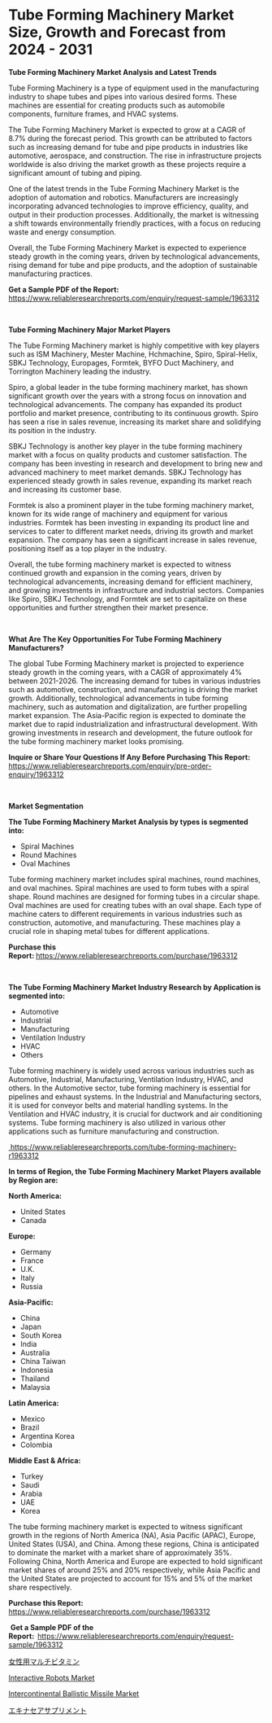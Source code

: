 <p><h1>Tube Forming Machinery Market Size, Growth and Forecast from 2024 - 2031</h1></p><p><strong>Tube Forming Machinery Market Analysis and Latest Trends</strong></p>
<p><p>Tube Forming Machinery is a type of equipment used in the manufacturing industry to shape tubes and pipes into various desired forms. These machines are essential for creating products such as automobile components, furniture frames, and HVAC systems.</p><p>The Tube Forming Machinery Market is expected to grow at a CAGR of 8.7% during the forecast period. This growth can be attributed to factors such as increasing demand for tube and pipe products in industries like automotive, aerospace, and construction. The rise in infrastructure projects worldwide is also driving the market growth as these projects require a significant amount of tubing and piping.</p><p>One of the latest trends in the Tube Forming Machinery Market is the adoption of automation and robotics. Manufacturers are increasingly incorporating advanced technologies to improve efficiency, quality, and output in their production processes. Additionally, the market is witnessing a shift towards environmentally friendly practices, with a focus on reducing waste and energy consumption.</p><p>Overall, the Tube Forming Machinery Market is expected to experience steady growth in the coming years, driven by technological advancements, rising demand for tube and pipe products, and the adoption of sustainable manufacturing practices.</p></p>
<p><strong>Get a Sample PDF of the Report:&nbsp;</strong> <a href="https://www.reliableresearchreports.com/enquiry/request-sample/1963312">https://www.reliableresearchreports.com/enquiry/request-sample/1963312</a></p>
<p>&nbsp;</p>
<p><strong>Tube Forming Machinery Major Market Players</strong></p>
<p><p>The Tube Forming Machinery market is highly competitive with key players such as ISM Machinery, Mester Machine, Hchmachine, Spiro, Spiral-Helix, SBKJ Technology, Europages, Formtek, BYFO Duct Machinery, and Torrington Machinery leading the industry. </p><p>Spiro, a global leader in the tube forming machinery market, has shown significant growth over the years with a strong focus on innovation and technological advancements. The company has expanded its product portfolio and market presence, contributing to its continuous growth. Spiro has seen a rise in sales revenue, increasing its market share and solidifying its position in the industry.</p><p>SBKJ Technology is another key player in the tube forming machinery market with a focus on quality products and customer satisfaction. The company has been investing in research and development to bring new and advanced machinery to meet market demands. SBKJ Technology has experienced steady growth in sales revenue, expanding its market reach and increasing its customer base.</p><p>Formtek is also a prominent player in the tube forming machinery market, known for its wide range of machinery and equipment for various industries. Formtek has been investing in expanding its product line and services to cater to different market needs, driving its growth and market expansion. The company has seen a significant increase in sales revenue, positioning itself as a top player in the industry.</p><p>Overall, the tube forming machinery market is expected to witness continued growth and expansion in the coming years, driven by technological advancements, increasing demand for efficient machinery, and growing investments in infrastructure and industrial sectors. Companies like Spiro, SBKJ Technology, and Formtek are set to capitalize on these opportunities and further strengthen their market presence.</p></p>
<p>&nbsp;</p>
<p><strong>What Are The Key Opportunities For Tube Forming Machinery Manufacturers?</strong></p>
<p><p>The global Tube Forming Machinery market is projected to experience steady growth in the coming years, with a CAGR of approximately 4% between 2021-2026. The increasing demand for tubes in various industries such as automotive, construction, and manufacturing is driving the market growth. Additionally, technological advancements in tube forming machinery, such as automation and digitalization, are further propelling market expansion. The Asia-Pacific region is expected to dominate the market due to rapid industrialization and infrastructural development. With growing investments in research and development, the future outlook for the tube forming machinery market looks promising.</p></p>
<p><strong>Inquire or Share Your Questions If Any Before Purchasing This Report:</strong> <a href="https://www.reliableresearchreports.com/enquiry/pre-order-enquiry/1963312">https://www.reliableresearchreports.com/enquiry/pre-order-enquiry/1963312</a></p>
<p>&nbsp;</p>
<p><strong>Market Segmentation</strong></p>
<p><strong>The Tube Forming Machinery Market Analysis by types is segmented into:</strong></p>
<p><ul><li>Spiral Machines‎</li><li>Round Machines‎</li><li>Oval Machines‎</li></ul></p>
<p><p>Tube forming machinery market includes spiral machines, round machines, and oval machines. Spiral machines are used to form tubes with a spiral shape. Round machines are designed for forming tubes in a circular shape. Oval machines are used for creating tubes with an oval shape. Each type of machine caters to different requirements in various industries such as construction, automotive, and manufacturing. These machines play a crucial role in shaping metal tubes for different applications.</p></p>
<p><strong>Purchase this Report:&nbsp;</strong><a href="https://www.reliableresearchreports.com/purchase/1963312">https://www.reliableresearchreports.com/purchase/1963312</a></p>
<p>&nbsp;</p>
<p><strong>The Tube Forming Machinery Market Industry Research by Application is segmented into:</strong></p>
<p><ul><li>Automotive</li><li>Industrial</li><li>Manufacturing</li><li>Ventilation Industry</li><li>HVAC</li><li>Others</li></ul></p>
<p><p>Tube forming machinery is widely used across various industries such as Automotive, Industrial, Manufacturing, Ventilation Industry, HVAC, and others. In the Automotive sector, tube forming machinery is essential for pipelines and exhaust systems. In the Industrial and Manufacturing sectors, it is used for conveyor belts and material handling systems. In the Ventilation and HVAC industry, it is crucial for ductwork and air conditioning systems. Tube forming machinery is also utilized in various other applications such as furniture manufacturing and construction.</p></p>
<p><a href="https://www.reliableresearchreports.com/tube-forming-machinery-r1963312">&nbsp;https://www.reliableresearchreports.com/tube-forming-machinery-r1963312</a></p>
<p><strong>In terms of Region, the Tube Forming Machinery Market Players available by Region are:</strong></p>
<p>
    <p> <strong> North America: </strong>
        <ul>
            <li>United States</li>
            <li>Canada</li>
        </ul>
        </p> 
    <p> <strong> Europe: </strong>
        <ul>
            <li>Germany</li>
            <li>France</li>
            <li>U.K.</li>
            <li>Italy</li>
            <li>Russia</li>
        </ul>
        </p> 
    <p> <strong> Asia-Pacific: </strong>
        <ul>
            <li>China</li>
            <li>Japan</li>
            <li>South Korea</li>
            <li>India</li>
            <li>Australia</li>
            <li>China Taiwan</li>
            <li>Indonesia</li>
            <li>Thailand</li>
            <li>Malaysia</li>
        </ul>
        </p> 
    <p> <strong> Latin America: </strong>
        <ul>
            <li>Mexico</li>
            <li>Brazil</li>
            <li>Argentina Korea</li>
            <li>Colombia</li>
        </ul>
        </p> 
    <p> <strong> Middle East & Africa: </strong>
        <ul>
            <li>Turkey</li>
            <li>Saudi</li>
            <li>Arabia</li>
            <li>UAE</li>
            <li>Korea</li>
        </ul>
    </p>
    </p>
<p><p>The tube forming machinery market is expected to witness significant growth in the regions of North America (NA), Asia Pacific (APAC), Europe, United States (USA), and China. Among these regions, China is anticipated to dominate the market with a market share of approximately 35%. Following China, North America and Europe are expected to hold significant market shares of around 25% and 20% respectively, while Asia Pacific and the United States are projected to account for 15% and 5% of the market share respectively.</p></p>
<p><strong>Purchase this Report: </strong><a href="https://www.reliableresearchreports.com/purchase/1963312">https://www.reliableresearchreports.com/purchase/1963312</a></p>
<p>&nbsp;<strong>Get a Sample PDF of the Report:&nbsp;&nbsp;</strong><a href="https://www.reliableresearchreports.com/enquiry/request-sample/1963312">https://www.reliableresearchreports.com/enquiry/request-sample/1963312</a></p>
<p><strong></strong></p>
<p><p><a href="https://github.com/KaydenJohns1964/Market-Research-Report-List-1/blob/main/609764633947.md">女性用マルチビタミン</a></p><p><a href="https://github.com/AKSHATREPORTPRIME/Market-Research-Report-List-4/blob/main/interactive-robots-market.md">Interactive Robots Market</a></p><p><a href="https://github.com/indrystar/Market-Research-Report-List-3/blob/main/intercontinental-ballistic-missile-market.md">Intercontinental Ballistic Missile Market</a></p><p><a href="https://github.com/marbadji/Market-Research-Report-List-1/blob/main/761198333946.md">エキナセアサプリメント</a></p></p>